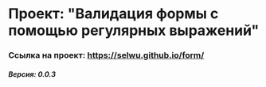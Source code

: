 # Проект: "Валидация формы с помощью регулярных выражений"

### Ссылка на проект: https://selwu.github.io/form/

##### Версия: 0.0.3
